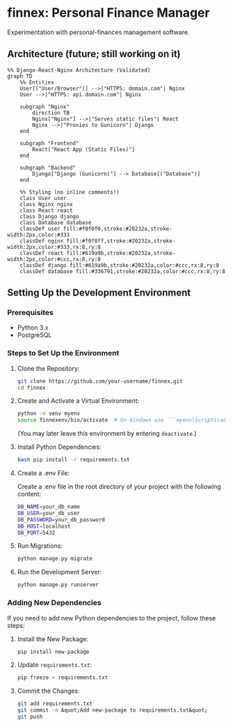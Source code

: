 # finnex: Personal Finance Manager
Experimentation with personal-finances management software.

## Architecture (future; still working on it)

``` mermaid
%% Django-React-Nginx Architecture (Validated)
graph TD
    %% Entities
    User[("User/Browser")] -->|"HTTPS: domain.com"| Nginx
    User -->|"HTTPS: api.domain.com"| Nginx

    subgraph "Nginx"
        direction TB
        Nginx["Nginx"] -->|"Serves static files"| React
        Nginx -->|"Proxies to Gunicorn"| Django
    end

    subgraph "Frontend"
        React["React App (Static Files)"]
    end

    subgraph "Backend"
        Django["Django (Gunicorn)"] --> Database[("Database")]
    end

    %% Styling (no inline comments!)
    class User user
    class Nginx nginx
    class React react
    class Django django
    class Database database
    classDef user fill:#f0f0f0,stroke:#20232a,stroke-width:2px,color:#333
    classDef nginx fill:#f0f8ff,stroke:#20232a,stroke-width:2px,color:#333,rx:8,ry:8
    classDef react fill:#619a9b,stroke:#20232a,stroke-width:2px,color:#ccc,rx:8,ry:8
    classDef django fill:#619a9b,stroke:#20232a,color:#ccc,rx:8,ry:8
    classDef database fill:#336791,stroke:#20232a,color:#ccc,rx:8,ry:8
```

## Setting Up the Development Environment

### Prerequisites

- Python 3.x
- PostgreSQL

### Steps to Set Up the Environment

1. Clone the Repository:

    ``` bash
    git clone https://github.com/your-username/finnex.git
    cd finnex
    ```
1. Create and Activate a Virtual Environment:

    ``` bash
    python -m venv myenv
    source finnexenv/bin/activate  # On Windows use ```myenv\Scripts\activate```
    ```
    
    (You may later leave this environment by entering `deactivate`.)
1. Install Python Dependencies:

    ``` bash
    bash pip install -r requirements.txt
    ```
1. Create a .env File:

    Create a .env file in the root directory of your project with the
    following content:

    ``` bash
    DB_NAME=your_db_name
    DB_USER=your_db_user
    DB_PASSWORD=your_db_password
    DB_HOST=localhost
    DB_PORT=5432
    ```
1. Run Migrations:

    ``` bash
    python manage.py migrate
    ```
1. Run the Development Server:

    ``` bash
    python manage.py runserver
    ```

### Adding New Dependencies

If you need to add new Python dependencies to the project, follow
these steps:

1. Install the New Package:

    ``` bash
    pip install new-package
    ```
1. Update `requirements.txt`:

    ``` bash
    pip freeze > requirements.txt
    ```
1. Commit the Changes:

    ``` bash
    git add requirements.txt
    git commit -m &quot;Add new-package to requirements.txt&quot;
    git push
    ```
